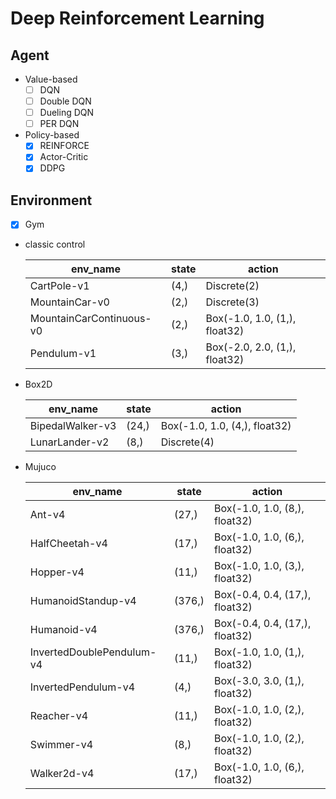 # Deep Reinforcement Learning

## Agent

* Value-based
    - [ ] DQN
    - [ ] Double DQN
    - [ ] Dueling DQN
    - [ ] PER DQN

* Policy-based
    - [x] REINFORCE
    - [x] Actor-Critic
    - [x] DDPG

## Environment
- [x] Gym
* classic control 

    | env_name | state | action |
    | - | - | - |
    | CartPole-v1 | (4,) | Discrete(2) |
    | MountainCar-v0 | (2,) | Discrete(3) |
    | MountainCarContinuous-v0 | (2,) | Box(-1.0, 1.0, (1,), float32) |
    | Pendulum-v1 | (3,) | Box(-2.0, 2.0, (1,), float32) |

* Box2D

    | env_name | state | action |
    | - | - | - |
    | BipedalWalker-v3 | (24,) | Box(-1.0, 1.0, (4,), float32) |
    | LunarLander-v2 | (8,) | Discrete(4) | 

* Mujuco

    | env_name | state | action |
    | - | - | - |
    | Ant-v4 | (27,) | Box(-1.0, 1.0, (8,), float32) |
    | HalfCheetah-v4 | (17,) | Box(-1.0, 1.0, (6,), float32) |
    | Hopper-v4 | (11,) | Box(-1.0, 1.0, (3,), float32) |
    | HumanoidStandup-v4 | (376,) | Box(-0.4, 0.4, (17,), float32) |
    | Humanoid-v4 | (376,) | Box(-0.4, 0.4, (17,), float32) |
    | InvertedDoublePendulum-v4 | (11,) | Box(-1.0, 1.0, (1,), float32) |
    | InvertedPendulum-v4 | (4,) | Box(-3.0, 3.0, (1,), float32) |
    | Reacher-v4 | (11,) | Box(-1.0, 1.0, (2,), float32) |
    | Swimmer-v4 | (8,) | Box(-1.0, 1.0, (2,), float32) |
    | Walker2d-v4 | (17,) | Box(-1.0, 1.0, (6,), float32) |